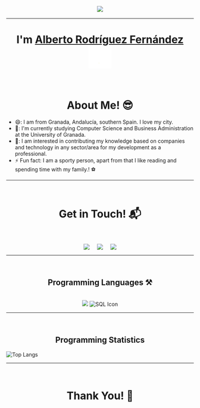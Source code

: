 <p align="center">
  <img src="https://miro.medium.com/max/2048/1*OohqW5DGh9CQS4hLY5FXzA.png" height="230"/>
</p>
<hr>
<h1 align="center">I'm <a href="https://github.com/AlbertoRodriguezFernandez">Alberto Rodríguez Fernández<a><img src="https://github.com/Kathryn-Jie/Kathryn-Jie/blob/main/wave.gif" width="60px"/></h1>
<Br>
<h1 align="center">About Me! 😎</h1>

- 😄: I am from Granada, Andalucía, southern Spain. I love my city.
- 🏫: I'm currently studying Computer Science and Business Administration at the University of Granada.
- 🔭: I am interested in contributing my knowledge based on companies and technology in any sector/area for my development as a professional.
- ⚡  Fun fact: I am a sporty person, apart from that I like reading and spending time with my family.! ⚽
  
<hr>
<Br>
<h1 align="center">Get in Touch! 📬</h1>
<Br>
<p align="center">
<a href="https://www.linkedin.com/in/alberto-rodguez-ferndz/" target="blank"><img align="center" src="https://img.shields.io/badge/Alberto Rodriguez Fernandez-0077B5?style=for-the-badge&logo=linkedin&logoColor=white" /></a> &nbsp;&nbsp;&nbsp;  <a href="mailto:arf170903@gmail.com" target="blank"><img align="center" src="https://img.shields.io/badge/arf170903@gmail.com-D14836?style=for-the-badge&logo=gmail&logoColor=white" /></a>    &nbsp;&nbsp;&nbsp;       <a href="https://github.com/AlbertoRodriguezFernandez" target="blank"><img align="center" src="https://img.shields.io/badge/AlbertoRodriguezFernandez-100000?style=for-the-badge&logo=github&logoColor=white" /></a>
</p>

<hr>
<Br>
<h2 align="center">Programming Languages ⚒️</h2>
<br/>
<div align="center">
    <img src="https://skillicons.dev/icons?i=vscode,github,cpp,c,ruby,python,java" /> 
    <img src="https://img.icons8.com/ios-filled/50/sql.png" alt="SQL Icon" />
</div>

<hr>
<br>
<h2 align="center">Programming Statistics</h2>
<img src="https://github-readme-stats.vercel.app/api/top-langs/?username=AlbertoRodriguezFernandez&layout=compact&theme=dark" alt="Top Langs">

    
<Br>
<hr>
<Br>
<h1 align="center">Thank You! 🤵</h1>
